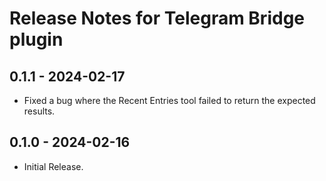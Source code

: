 # Release Notes for Telegram Bridge plugin

## 0.1.1 - 2024-02-17

- Fixed a bug where the Recent Entries tool failed to return the expected results.

## 0.1.0 - 2024-02-16

- Initial Release.